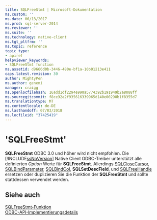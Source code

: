 ```yaml
---
title: SQLFreeStmt | Microsoft-Dokumentation
ms.custom: ''
ms.date: 06/13/2017
ms.prod: sql-server-2014
ms.reviewer: ''
ms.suite: ''
ms.technology: native-client
ms.tgt_pltfrm: ''
ms.topic: reference
topic_type:
- apiref
helpviewer_keywords:
- SQLFreeStmt function
ms.assetid: d9666d0b-3446-480e-bf1a-10b01213e411
caps.latest.revision: 30
author: MightyPen
ms.author: genemi
manager: craigg
ms.openlocfilehash: 16add1df2294e990a5774392b191949b2a8088ff
ms.sourcegitcommit: f8ce92a2f935616339965d140e00298b1f8355d7
ms.translationtype: MT
ms.contentlocale: de-DE
ms.lasthandoff: 07/03/2018
ms.locfileid: "37425419"
---
```

# <a name="sqlfreestmt"></a>'SQLFreeStmt'
  **SQLFreeStmt** ODBC 3.0 und höher wird nicht empfohlen. Die [!INCLUDE[ssNoVersion](../../includes/ssnoversion-md.md)] Native Client ODBC-Treiber unterstützt alle definierten *Option* Werte für **SQLFreeStmt**. Allerdings [SQLCloseCursor](sqlclosecursor.md), [SQLBindParameter](sqlbindparameter.md), [SQLBindCol](sqlbindcol.md), **SQLSetDescField**, und [SQLFreeHandle ](sqlfreehandle.md) ersetzen oder duplizieren Sie die Funktion der **SQLFreeStmt** und sollte stattdessen verwendet werden.  
  
## <a name="see-also"></a>Siehe auch  
 [SQLFreeStmt-Funktion](http://go.microsoft.com/fwlink/?LinkId=59346)   
 [ODBC-API-Implementierungsdetails](odbc-api-implementation-details.md)  
  
  
